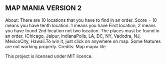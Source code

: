 ## MAP MANIA VERSION 2

About: There are 10 locations that you have to find in an order. Score = 10 means you have tenth location. 1 means you have First location, 2 means you have found 2nd location not two location. The places must be found in an order. (Chicago, Jaipur, IndianaPolis, LA, DC, NY, Vadodra, NJ, MexicoCity, Hawaii.To win it, just click on anywhere on map. Some features are not working properly.
Credits: Map mapia lite


This project is licensed under MIT licence.
